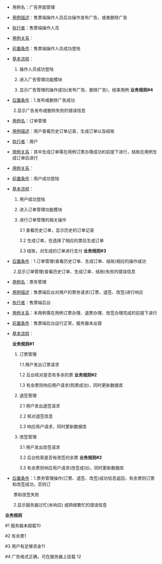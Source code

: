 - 用例名：广告界面管理

- <u>用例描述</u>：售票端操作人员后台操作发布广告，或者删除广告

- <u>执行者</u>：售票端操作人员

- <u>用例关系</u>：

- <u>前置条件</u>：售票端操作人员成功登陆

- <u>基本流程</u>：

  1. 操作人员成功登陆

  2. 进入广告管理功能模块

  3. 显示广告管理的操作成功(发布广告、删除广告)，结束用例   **业务规则#4**

- <u>后置条件</u>：1.发布或删除广告成功 

  ​                   2.显示广告发布或删除失败的错误信息



- <u>用例名</u>：订单管理

- <u>用例描述</u>：用户查看历史订单记录，生成订单以及结账

- <u>执行者</u>：用户

- <u>用例关系</u>：其中生成订单需在用例订票办理成功的前提下进行，结账在用例生成订单后进行

- <u>用例关系</u>：

- <u>前置条件</u>：用户成功登陆

- <u>基本流程</u>：

  1. 用户成功登陆

  2. 进入订单管理功能模块

  3. 进行订单管理的相关操作

     3.1 查看历史订单，显示历史的订单记录

     3.2 生成订单，在选择了相应的票后生成订单

     3.3 结账，对生成的订单进行支付    **业务规则#3**

- <u>后置条件</u>：1.订单管理(查看历史订单、生成订单、结账)相应的操作成功

  ​                   2.显示订单管理(查看历史订单、生成订单、结账)失败的错误信息





- <u>用例名</u>：票务管理

- <u>用例描述</u>：售票端后台对用户的票务请求(订票、退签、改签)进行响应

- <u>执行者</u>：售票端后台

- <u>用例关系</u>：本用例需在用例订票办理、退票办理、改签办理完成的前提下进行

- <u>前置条件</u>：售票端后台运行正常，服务器未出错

- <u>基本流程</u>：

     **业务规则#1**

  1. 订票管理

     1.1.用户发出订票请求

     1.2 后台核对是否有多余的票     **业务规则#2**

     1.3  有余票则响应用户请求(购票成功)，同时更新数据库

  2. 退签管理

     2.1 用户发出退签请求

     2.2 核对退签信息

     2.3 响应用户请求，同时更新数据库

  3. 改签管理

      3.1 用户发出改签请求

      3.2 后台检索是否有改签的余票    **业务规则#2**

      3.3 有余票则响应用户请求(改签成功)，同时更新数据库

- <u>后置条件</u>：1.票务管理操作(订票、退签、改签)成功信息返回，有余票则订票和改签成功，否则订  

  ​                      票和改签失败

  ​                   2.显示服务器过忙(未响应)  或网络繁忙的错误信息

  

**业务规则**

#1 服务器未超载10

#2 有余票1

#3  用户有足够资金11

#4  广告格式正确，可在服务器上挂载 12